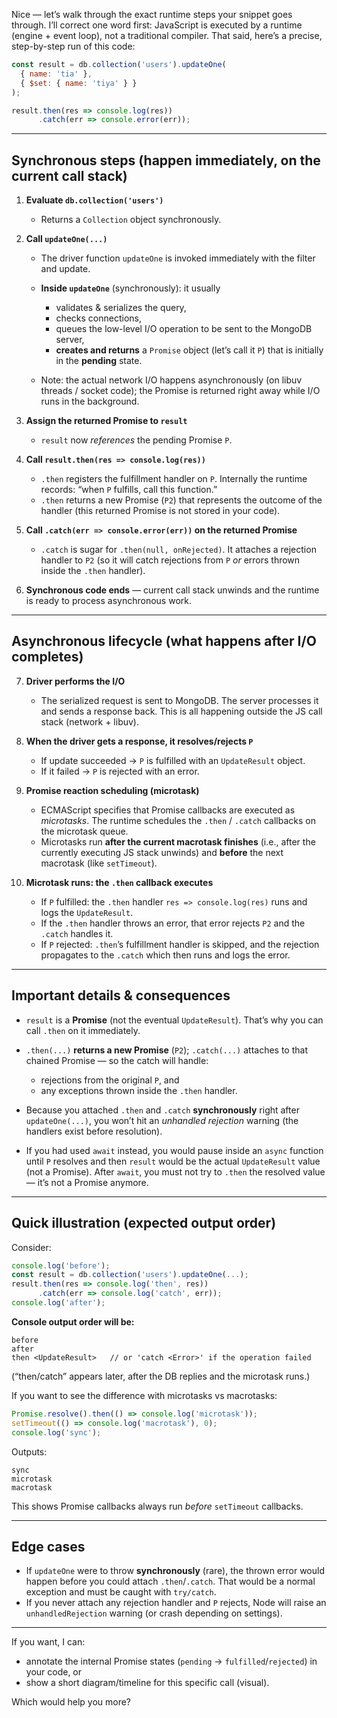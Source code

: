 Nice — let’s walk through the exact runtime steps your snippet goes through. I’ll correct one word first: JavaScript is executed by a runtime (engine + event loop), not a traditional compiler. That said, here’s a precise, step-by-step run of this code:

```js
const result = db.collection('users').updateOne(
  { name: 'tia' },
  { $set: { name: 'tiya' } }
);

result.then(res => console.log(res))
      .catch(err => console.error(err));
```

---

## Synchronous steps (happen immediately, on the current call stack)

1. **Evaluate `db.collection('users')`**

   * Returns a `Collection` object synchronously.

2. **Call `updateOne(...)`**

   * The driver function `updateOne` is invoked immediately with the filter and update.
   * **Inside `updateOne`** (synchronously): it usually

     * validates & serializes the query,
     * checks connections,
     * queues the low-level I/O operation to be sent to the MongoDB server,
     * **creates and returns** a `Promise` object (let’s call it `P`) that is initially in the **pending** state.
   * Note: the actual network I/O happens asynchronously (on libuv threads / socket code); the Promise is returned right away while I/O runs in the background.

3. **Assign the returned Promise to `result`**

   * `result` now *references* the pending Promise `P`.

4. **Call `result.then(res => console.log(res))`**

   * `.then` registers the fulfillment handler on `P`. Internally the runtime records: “when `P` fulfills, call this function.”
   * `.then` returns a new Promise (`P2`) that represents the outcome of the handler (this returned Promise is not stored in your code).

5. **Call `.catch(err => console.error(err))` on the returned Promise**

   * `.catch` is sugar for `.then(null, onRejected)`. It attaches a rejection handler to `P2` (so it will catch rejections from `P` *or* errors thrown inside the `.then` handler).

6. **Synchronous code ends** — current call stack unwinds and the runtime is ready to process asynchronous work.

---

## Asynchronous lifecycle (what happens after I/O completes)

7. **Driver performs the I/O**

   * The serialized request is sent to MongoDB. The server processes it and sends a response back. This is all happening outside the JS call stack (network + libuv).

8. **When the driver gets a response, it resolves/rejects `P`**

   * If update succeeded → `P` is fulfilled with an `UpdateResult` object.
   * If it failed → `P` is rejected with an error.

9. **Promise reaction scheduling (microtask)**

   * ECMAScript specifies that Promise callbacks are executed as *microtasks*. The runtime schedules the `.then` / `.catch` callbacks on the microtask queue.
   * Microtasks run **after the current macrotask finishes** (i.e., after the currently executing JS stack unwinds) and **before** the next macrotask (like `setTimeout`).

10. **Microtask runs: the `.then` callback executes**

    * If `P` fulfilled: the `.then` handler `res => console.log(res)` runs and logs the `UpdateResult`.
    * If the `.then` handler throws an error, that error rejects `P2` and the `.catch` handles it.
    * If `P` rejected: `.then`’s fulfillment handler is skipped, and the rejection propagates to the `.catch` which then runs and logs the error.

---

## Important details & consequences

* `result` is a **Promise** (not the eventual `UpdateResult`). That’s why you can call `.then` on it immediately.
* `.then(...)` **returns a new Promise** (`P2`); `.catch(...)` attaches to that chained Promise — so the catch will handle:

  * rejections from the original `P`, and
  * any exceptions thrown inside the `.then` handler.
* Because you attached `.then` and `.catch` **synchronously** right after `updateOne(...)`, you won’t hit an *unhandled rejection* warning (the handlers exist before resolution).
* If you had used `await` instead, you would pause inside an `async` function until `P` resolves and then `result` would be the actual `UpdateResult` value (not a Promise). After `await`, you must not try to `.then` the resolved value — it’s not a Promise anymore.

---

## Quick illustration (expected output order)

Consider:

```js
console.log('before');
const result = db.collection('users').updateOne(...);
result.then(res => console.log('then', res))
      .catch(err => console.log('catch', err));
console.log('after');
```

**Console output order will be:**

```
before
after
then <UpdateResult>   // or 'catch <Error>' if the operation failed
```

(“then/catch” appears later, after the DB replies and the microtask runs.)

If you want to see the difference with microtasks vs macrotasks:

```js
Promise.resolve().then(() => console.log('microtask'));
setTimeout(() => console.log('macrotask'), 0);
console.log('sync');
```

Outputs:

```
sync
microtask
macrotask
```

This shows Promise callbacks always run *before* `setTimeout` callbacks.

---

## Edge cases

* If `updateOne` were to throw **synchronously** (rare), the thrown error would happen before you could attach `.then`/`.catch`. That would be a normal exception and must be caught with `try/catch`.
* If you never attach any rejection handler and `P` rejects, Node will raise an `unhandledRejection` warning (or crash depending on settings).

---

If you want, I can:

* annotate the internal Promise states (`pending` → `fulfilled`/`rejected`) in your code, or
* show a short diagram/timeline for this specific call (visual).

Which would help you more?
